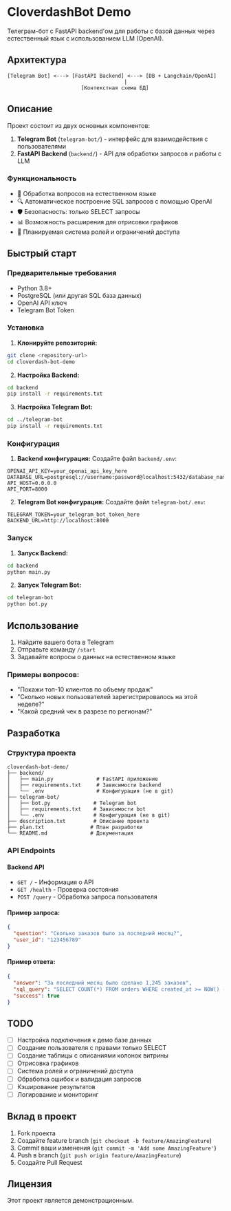 # CloverdashBot Demo

Телеграм-бот с FastAPI backend'ом для работы с базой данных через естественный язык с использованием LLM (OpenAI).

## Архитектура

```
[Telegram Bot] <---> [FastAPI Backend] <---> [DB + Langchain/OpenAI]
                                      |
                        [Контекстная схема БД]
```

## Описание

Проект состоит из двух основных компонентов:

1. **Telegram Bot** (`telegram-bot/`) - интерфейс для взаимодействия с пользователями
2. **FastAPI Backend** (`backend/`) - API для обработки запросов и работы с LLM

### Функциональность

- 📝 Обработка вопросов на естественном языке
- 🔍 Автоматическое построение SQL запросов с помощью OpenAI
- 🛡️ Безопасность: только SELECT запросы
- 📊 Возможность расширения для отрисовки графиков
- 👥 Планируемая система ролей и ограничений доступа

## Быстрый старт

### Предварительные требования

- Python 3.8+
- PostgreSQL (или другая SQL база данных)
- OpenAI API ключ
- Telegram Bot Token

### Установка

1. **Клонируйте репозиторий:**
```bash
git clone <repository-url>
cd cloverdash-bot-demo
```

2. **Настройка Backend:**
```bash
cd backend
pip install -r requirements.txt
```

3. **Настройка Telegram Bot:**
```bash
cd ../telegram-bot
pip install -r requirements.txt
```

### Конфигурация

1. **Backend конфигурация:**
Создайте файл `backend/.env`:
```env
OPENAI_API_KEY=your_openai_api_key_here
DATABASE_URL=postgresql://username:password@localhost:5432/database_name
API_HOST=0.0.0.0
API_PORT=8000
```

2. **Telegram Bot конфигурация:**
Создайте файл `telegram-bot/.env`:
```env
TELEGRAM_TOKEN=your_telegram_bot_token_here
BACKEND_URL=http://localhost:8000
```

### Запуск

1. **Запуск Backend:**
```bash
cd backend
python main.py
```

2. **Запуск Telegram Bot:**
```bash
cd telegram-bot
python bot.py
```

## Использование

1. Найдите вашего бота в Telegram
2. Отправьте команду `/start`
3. Задавайте вопросы о данных на естественном языке

### Примеры вопросов:

- "Покажи топ-10 клиентов по объему продаж"
- "Сколько новых пользователей зарегистрировалось на этой неделе?"
- "Какой средний чек в разрезе по регионам?"

## Разработка

### Структура проекта

```
cloverdash-bot-demo/
├── backend/
│   ├── main.py              # FastAPI приложение
│   ├── requirements.txt     # Зависимости backend
│   └── .env                 # Конфигурация (не в git)
├── telegram-bot/
│   ├── bot.py              # Telegram bot
│   ├── requirements.txt    # Зависимости bot
│   └── .env                # Конфигурация (не в git)
├── description.txt         # Описание проекта
├── plan.txt               # План разработки
└── README.md              # Документация
```

### API Endpoints

#### Backend API

- `GET /` - Информация о API
- `GET /health` - Проверка состояния
- `POST /query` - Обработка запроса пользователя

#### Пример запроса:
```json
{
  "question": "Сколько заказов было за последний месяц?",
  "user_id": "123456789"
}
```

#### Пример ответа:
```json
{
  "answer": "За последний месяц было сделано 1,245 заказов",
  "sql_query": "SELECT COUNT(*) FROM orders WHERE created_at >= NOW() - INTERVAL '1 month'",
  "success": true
}
```

## TODO

- [ ] Настройка подключения к демо базе данных
- [ ] Создание пользователя с правами только SELECT
- [ ] Создание таблицы с описаниями колонок витрины
- [ ] Отрисовка графиков
- [ ] Система ролей и ограничений доступа
- [ ] Обработка ошибок и валидация запросов
- [ ] Кэширование результатов
- [ ] Логирование и мониторинг

## Вклад в проект

1. Fork проекта
2. Создайте feature branch (`git checkout -b feature/AmazingFeature`)
3. Commit ваши изменения (`git commit -m 'Add some AmazingFeature'`)
4. Push в branch (`git push origin feature/AmazingFeature`)
5. Создайте Pull Request

## Лицензия

Этот проект является демонстрационным. 